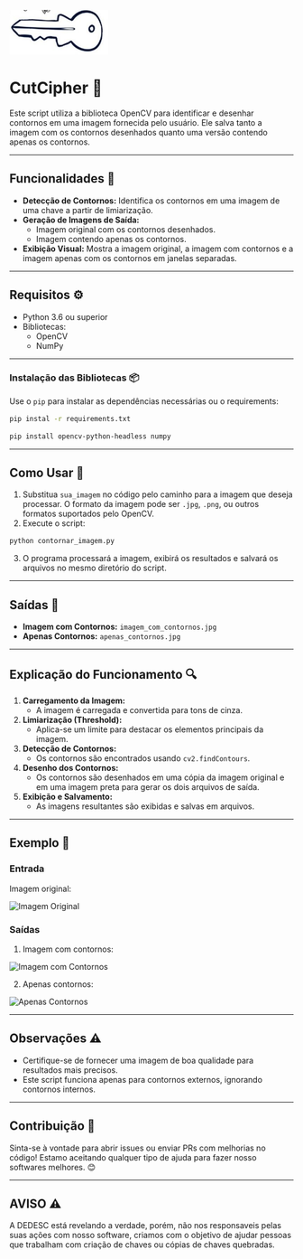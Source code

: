 
![logo](/assets/imagem/chave.png)
# CutCipher 🔐

Este script utiliza a biblioteca OpenCV para identificar e desenhar contornos em uma imagem fornecida pelo usuário. Ele salva tanto a imagem com os contornos desenhados quanto uma versão contendo apenas os contornos.

---

## Funcionalidades 🔧

- **Detecção de Contornos:** Identifica os contornos em uma imagem de uma chave a partir de limiarização.
- **Geração de Imagens de Saída:**
  - Imagem original com os contornos desenhados.
  - Imagem contendo apenas os contornos.
- **Exibição Visual:** Mostra a imagem original, a imagem com contornos e a imagem apenas com os contornos em janelas separadas.

---

## Requisitos ⚙️

- Python 3.6 ou superior
- Bibliotecas:
  - OpenCV
  - NumPy

---

### Instalação das Bibliotecas 📦

Use o `pip` para instalar as dependências necessárias ou o requirements:

```bash
pip instal -r requirements.txt
```

```bash
pip install opencv-python-headless numpy
```

---

## Como Usar 🚀

1. Substitua `sua_imagem` no código pelo caminho para a imagem que deseja processar. O formato da imagem pode ser `.jpg`, `.png`, ou outros formatos suportados pelo OpenCV.
2. Execute o script:

```bash
python contornar_imagem.py
```

3. O programa processará a imagem, exibirá os resultados e salvará os arquivos no mesmo diretório do script.

---

## Saídas 📂

- **Imagem com Contornos:** `imagem_com_contornos.jpg`
- **Apenas Contornos:** `apenas_contornos.jpg`

---

## Explicação do Funcionamento 🔍

1. **Carregamento da Imagem:**
   - A imagem é carregada e convertida para tons de cinza.
2. **Limiarização (Threshold):**
   - Aplica-se um limite para destacar os elementos principais da imagem.
3. **Detecção de Contornos:**
   - Os contornos são encontrados usando `cv2.findContours`.
4. **Desenho dos Contornos:**
   - Os contornos são desenhados em uma cópia da imagem original e em uma imagem preta para gerar os dois arquivos de saída.
5. **Exibição e Salvamento:**
   - As imagens resultantes são exibidas e salvas em arquivos.

---

## Exemplo 📸

### Entrada

Imagem original:

![Imagem Original](example_original.jpg)

### Saídas

1. Imagem com contornos:

![Imagem com Contornos](example_contornos.jpg)

2. Apenas contornos:

![Apenas Contornos](example_apenas_contornos.jpg)

---

## Observações ⚠️

- Certifique-se de fornecer uma imagem de boa qualidade para resultados mais precisos.
- Este script funciona apenas para contornos externos, ignorando contornos internos.

---

## Contribuição 🤝

Sinta-se à vontade para abrir issues ou enviar PRs com melhorias no código! Estamo aceitando qualquer tipo de ajuda para fazer nosso softwares melhores. 😊

---

## AVISO ⚠️

A DEDESC está revelando a verdade, porém, não nos responsaveis pelas suas ações com nosso software, criamos com o objetivo de ajudar pessoas que trabalham com criação de chaves ou cópias de chaves quebradas.
